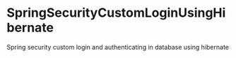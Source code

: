# SpringSecurityCustomLoginUsingHibernate
Spring security custom login and authenticating in database using hibernate
